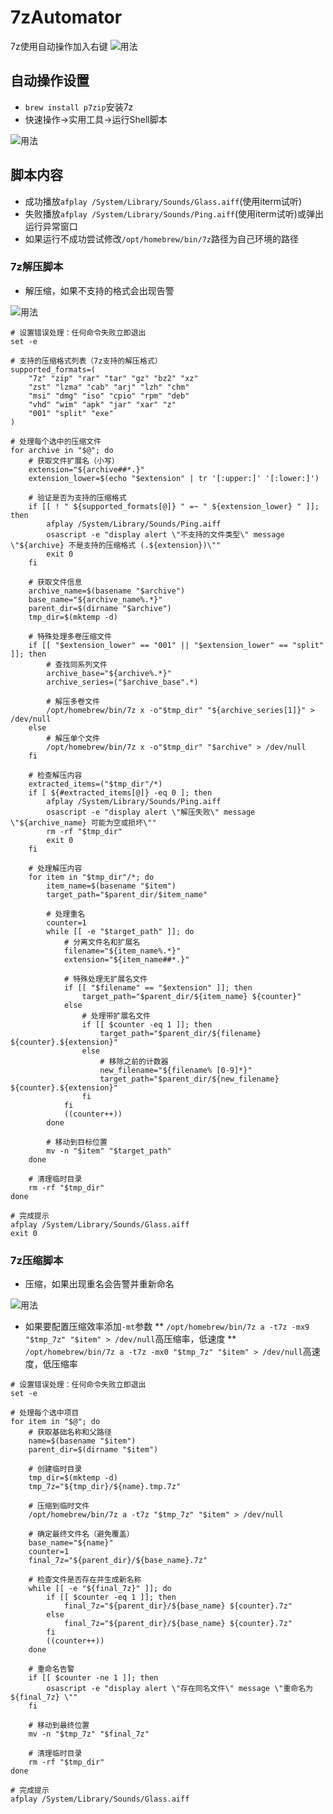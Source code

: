 # 7zAutomator
 7z使用自动操作加入右键
 ![用法](https://github.com/Marspacecraft/7zAutomator/blob/main/pic2.png)   


 ## 自动操作设置  

* ```brew install p7zip```安装7z
* 快速操作->实用工具->运行Shell脚本
 
![用法](https://github.com/Marspacecraft/7zAutomator/blob/main/pic.png)   



## 脚本内容  
* 成功播放```afplay /System/Library/Sounds/Glass.aiff```(使用iterm试听)
* 失败播放```afplay /System/Library/Sounds/Ping.aiff```(使用iterm试听)或弹出运行异常窗口
* 如果运行不成功尝试修改```/opt/homebrew/bin/7z```路径为自己环境的路径
  

 ### 7z解压脚本  

* 解压缩，如果不支持的格式会出现告警   

![用法](https://github.com/Marspacecraft/7zAutomator/blob/main/pic1.png)   

```shell
# 设置错误处理：任何命令失败立即退出
set -e

# 支持的压缩格式列表（7z支持的解压格式）
supported_formats=(
    "7z" "zip" "rar" "tar" "gz" "bz2" "xz" 
    "zst" "lzma" "cab" "arj" "lzh" "chm" 
    "msi" "dmg" "iso" "cpio" "rpm" "deb"
    "vhd" "wim" "apk" "jar" "xar" "z" 
    "001" "split" "exe"
)

# 处理每个选中的压缩文件
for archive in "$@"; do
    # 获取文件扩展名（小写）
    extension="${archive##*.}"
    extension_lower=$(echo "$extension" | tr '[:upper:]' '[:lower:]')
    
    # 验证是否为支持的压缩格式
    if [[ ! " ${supported_formats[@]} " =~ " ${extension_lower} " ]]; then
		afplay /System/Library/Sounds/Ping.aiff
        osascript -e "display alert \"不支持的文件类型\" message \"${archive} 不是支持的压缩格式 (.${extension})\""
        exit 0
    fi

    # 获取文件信息
    archive_name=$(basename "$archive")
    base_name="${archive_name%.*}"
    parent_dir=$(dirname "$archive")
    tmp_dir=$(mktemp -d)
    
    # 特殊处理多卷压缩文件
    if [[ "$extension_lower" == "001" || "$extension_lower" == "split" ]]; then
        # 查找同系列文件
        archive_base="${archive%.*}"
        archive_series=("$archive_base".*)
        
        # 解压多卷文件
        /opt/homebrew/bin/7z x -o"$tmp_dir" "${archive_series[1]}" > /dev/null
    else
        # 解压单个文件
        /opt/homebrew/bin/7z x -o"$tmp_dir" "$archive" > /dev/null
    fi
    
    # 检查解压内容
    extracted_items=("$tmp_dir"/*)
    if [ ${#extracted_items[@]} -eq 0 ]; then
		afplay /System/Library/Sounds/Ping.aiff
        osascript -e "display alert \"解压失败\" message \"${archive_name} 可能为空或损坏\""
        rm -rf "$tmp_dir"
        exit 0
    fi
    
    # 处理解压内容
    for item in "$tmp_dir"/*; do
        item_name=$(basename "$item")
        target_path="$parent_dir/$item_name"
        
        # 处理重名
        counter=1
        while [[ -e "$target_path" ]]; do
            # 分离文件名和扩展名
            filename="${item_name%.*}"
            extension="${item_name##*.}"
            
            # 特殊处理无扩展名文件
            if [[ "$filename" == "$extension" ]]; then
                target_path="$parent_dir/${item_name} ${counter}"
            else
                # 处理带扩展名文件
                if [[ $counter -eq 1 ]]; then
                    target_path="$parent_dir/${filename} ${counter}.${extension}"
                else
                    # 移除之前的计数器
                    new_filename="${filename% [0-9]*}"
                    target_path="$parent_dir/${new_filename} ${counter}.${extension}"
                fi
            fi
            ((counter++))
        done
        
        # 移动到目标位置
        mv -n "$item" "$target_path"
    done
    
    # 清理临时目录
    rm -rf "$tmp_dir"
done

# 完成提示
afplay /System/Library/Sounds/Glass.aiff
exit 0
```

### 7z压缩脚本  

* 压缩，如果出现重名会告警并重新命名   

![用法](https://github.com/Marspacecraft/7zAutomator/blob/main/pic3.png)   

* 如果要配置压缩效率添加```-mt```参数
  ** ```/opt/homebrew/bin/7z a -t7z -mx9 "$tmp_7z" "$item" > /dev/null```高压缩率，低速度
  ** ```/opt/homebrew/bin/7z a -t7z -mx0 "$tmp_7z" "$item" > /dev/null```高速度，低压缩率
```shell
# 设置错误处理：任何命令失败立即退出
set -e

# 处理每个选中项目
for item in "$@"; do
    # 获取基础名称和父路径
    name=$(basename "$item")
    parent_dir=$(dirname "$item")
    
    # 创建临时目录
    tmp_dir=$(mktemp -d)
    tmp_7z="${tmp_dir}/${name}.tmp.7z"
    
    # 压缩到临时文件
    /opt/homebrew/bin/7z a -t7z "$tmp_7z" "$item" > /dev/null
    
    # 确定最终文件名（避免覆盖）
    base_name="${name}"
    counter=1
    final_7z="${parent_dir}/${base_name}.7z"
    
    # 检查文件是否存在并生成新名称
    while [[ -e "${final_7z}" ]]; do
        if [[ $counter -eq 1 ]]; then
            final_7z="${parent_dir}/${base_name} ${counter}.7z"
        else
            final_7z="${parent_dir}/${base_name} ${counter}.7z"
        fi
        ((counter++))
    done
	
	# 重命名告警
	if [[ $counter -ne 1 ]]; then
        osascript -e "display alert \"存在同名文件\" message \"重命名为${final_7z} \""
	fi
    
    # 移动到最终位置
    mv -n "$tmp_7z" "$final_7z"
    
    # 清理临时目录
    rm -rf "$tmp_dir"
done

# 完成提示
afplay /System/Library/Sounds/Glass.aiff
```
